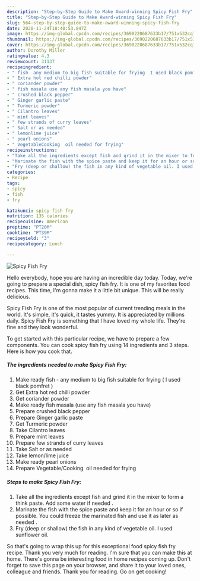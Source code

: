 ```yaml
---
description: "Step-by-Step Guide to Make Award-winning Spicy Fish Fry"
title: "Step-by-Step Guide to Make Award-winning Spicy Fish Fry"
slug: 564-step-by-step-guide-to-make-award-winning-spicy-fish-fry
date: 2020-11-24T18:40:53.847Z
image: https://img-global.cpcdn.com/recipes/3690220687633b17/751x532cq70/spicy-fish-fry-recipe-main-photo.jpg
thumbnail: https://img-global.cpcdn.com/recipes/3690220687633b17/751x532cq70/spicy-fish-fry-recipe-main-photo.jpg
cover: https://img-global.cpcdn.com/recipes/3690220687633b17/751x532cq70/spicy-fish-fry-recipe-main-photo.jpg
author: Dorothy Miller
ratingvalue: 4.3
reviewcount: 31137
recipeingredient:
- " fish  any medium to big fish suitable for frying  I used black pomfret "
- " Extra hot red chilli powder"
- " coriander powder"
- " fish masala use any fish masala you have"
- " crushed black pepper"
- " Ginger garlic paste"
- " Turmeric powder"
- " Cilantro leaves"
- " mint leaves"
- " few strands of curry leaves"
- " Salt or as needed"
- " lemonlime juice"
- " pearl onions"
- " VegetableCooking  oil needed for frying"
recipeinstructions:
- "Take all the ingredients except fish and grind it in the mixer to form a think paste. Add some water if needed ."
- "Marinate the fish with the spice paste and keep it for an hour or so if possible. You could freeze the marinated fish and use it as later as needed ."
- "Fry (deep or shallow) the fish in any kind of vegetable oil. I used sunflower oil."
categories:
- Recipe
tags:
- spicy
- fish
- fry

katakunci: spicy fish fry 
nutrition: 135 calories
recipecuisine: American
preptime: "PT20M"
cooktime: "PT39M"
recipeyield: "3"
recipecategory: Lunch

---
```



![Spicy Fish Fry](https://img-global.cpcdn.com/recipes/3690220687633b17/751x532cq70/spicy-fish-fry-recipe-main-photo.jpg)

Hello everybody, hope you are having an incredible day today. Today, we're going to prepare a special dish, spicy fish fry. It is one of my favorites food recipes. This time, I'm gonna make it a little bit unique. This will be really delicious.



Spicy Fish Fry is one of the most popular of current trending meals in the world. It's simple, it's quick, it tastes yummy. It is appreciated by millions daily. Spicy Fish Fry is something that I have loved my whole life. They're fine and they look wonderful.


To get started with this particular recipe, we have to prepare a few components. You can cook spicy fish fry using 14 ingredients and 3 steps. Here is how you cook that.

<!--inarticleads1-->

##### The ingredients needed to make Spicy Fish Fry:

1. Make ready  fish - any medium to big fish suitable for frying ( I used black pomfret )
1. Get  Extra hot red chilli powder
1. Get  coriander powder
1. Make ready  fish masala (use any fish masala you have)
1. Prepare  crushed black pepper
1. Prepare  Ginger garlic paste
1. Get  Turmeric powder
1. Take  Cilantro leaves
1. Prepare  mint leaves
1. Prepare  few strands of curry leaves
1. Take  Salt or as needed
1. Take  lemon/lime juice
1. Make ready  pearl onions
1. Prepare  Vegetable/Cooking  oil needed for frying




<!--inarticleads2-->

##### Steps to make Spicy Fish Fry:

1. Take all the ingredients except fish and grind it in the mixer to form a think paste. Add some water if needed .
1. Marinate the fish with the spice paste and keep it for an hour or so if possible. You could freeze the marinated fish and use it as later as needed .
1. Fry (deep or shallow) the fish in any kind of vegetable oil. I used sunflower oil.




So that's going to wrap this up for this exceptional food spicy fish fry recipe. Thank you very much for reading. I'm sure that you can make this at home. There's gonna be interesting food in home recipes coming up. Don't forget to save this page on your browser, and share it to your loved ones, colleague and friends. Thank you for reading. Go on get cooking!
